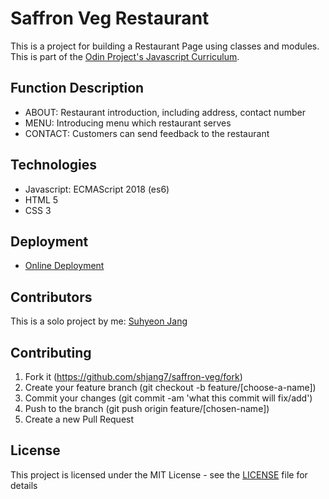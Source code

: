 # Saffron Veg Restaurant
This is a project for building a Restaurant Page using classes and modules. This is part of the [Odin Project's Javascript Curriculum](https://www.theodinproject.com/courses/javascript/lessons/restaurant-page).

## Function Description
- ABOUT: Restaurant introduction, including address, contact number
- MENU: Introducing menu which restaurant serves
- CONTACT: Customers can send feedback to the restaurant

## Technologies
- Javascript: ECMAScript 2018 (es6)
- HTML 5
- CSS 3

## Deployment

- [Online Deployment](https://shjang7.github.io/saffron-veg/)

## Contributors

This is a solo project by me: [Suhyeon Jang](https://github.com/shjang7)

## Contributing

1. Fork it (https://github.com/shjang7/saffron-veg/fork)
2. Create your feature branch (git checkout -b feature/[choose-a-name])
3. Commit your changes (git commit -am 'what this commit will fix/add')
4. Push to the branch (git push origin feature/[chosen-name])
5. Create a new Pull Request

## License

This project is licensed under the MIT License - see the [LICENSE](./LICENSE) file for details
